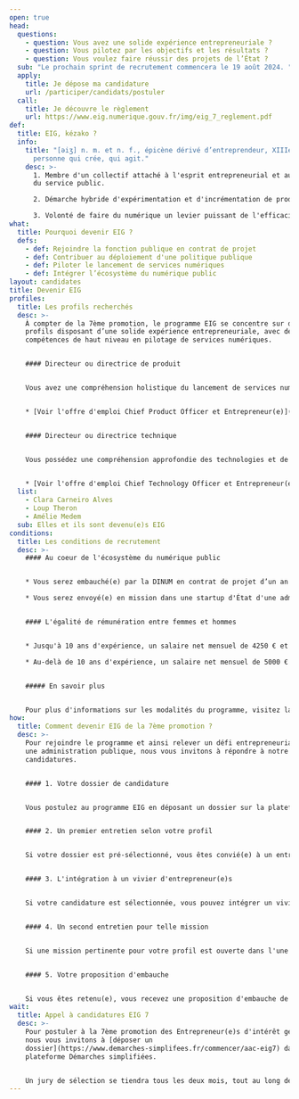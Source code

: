 ```yaml
---
open: true
head:
  questions:
    - question: Vous avez une solide expérience entrepreneuriale ?
    - question: Vous pilotez par les objectifs et les résultats ?
    - question: Vous voulez faire réussir des projets de l’État ?
  sub: "Le prochain sprint de recrutement commencera le 19 août 2024. "
  apply:
    title: Je dépose ma candidature
    url: /participer/candidats/postuler
  call:
    title: Je découvre le règlement
    url: https://www.eig.numerique.gouv.fr/img/eig_7_reglement.pdf
def:
  title: EIG, kézako ?
  info:
    title: "[əiʒ] n. m. et n. f., épicène dérivé d’entreprendeur, XIIIe, au sens de
      personne qui crée, qui agit."
    desc: >-
      1. Membre d'un collectif attaché à l'esprit entrepreneurial et aux valeurs
      du service public.

      2. Démarche hybride d'expérimentation et d'incrémentation de produits numériques qui répondent à des besoins avérés.

      3. Volonté de faire du numérique un levier puissant de l'efficacité de l'action publique.
what:
  title: Pourquoi devenir EIG ?
  defs:
    - def: Rejoindre la fonction publique en contrat de projet
    - def: Contribuer au déploiement d'une politique publique
    - def: Piloter le lancement de services numériques
    - def: Intégrer l’écosystème du numérique public
layout: candidates
title: Devenir EIG
profiles:
  title: Les profils recherchés
  desc: >-
    À compter de la 7ème promotion, le programme EIG se concentre sur des
    profils disposant d’une solide expérience entrepreneuriale, avec des
    compétences de haut niveau en pilotage de services numériques.


    #### Directeur ou directrice de produit


    Vous avez une compréhension holistique du lancement de services numériques (financement, marketing, ressources humaines, etc.). Votre expérience entrepreneuriale a développé votre capacité à naviguer en évolution rapide et à pivoter selon les besoins.


    * [Voir l'offre d'emploi Chief Product Officer et Entrepreneur(e)](https://www.welcometothejungle.com/fr/companies/communaute-beta-gouv/jobs/cpo-entrepreneur-eig_BETAG_J13Gx4)


    #### Directeur ou directrice technique


    Vous possédez une compréhension approfondie des technologies et de leurs enjeux (souveraineté, sécurité, accessibilité, etc.). Votre expérience de direction d'équipes techniques orientées produit vous permet de résoudre des problèmes complexes.


    * [Voir l'offre d'emploi Chief Technology Officer et Entrepreneur(e)](https://www.welcometothejungle.com/fr/companies/communaute-beta-gouv/jobs/chief-technology-officer-et-entrepreneur-eig)
  list:
    - Clara Carneiro Alves
    - Loup Theron
    - Amélie Medem
  sub: Elles et ils sont devenu(e)s EIG
conditions:
  title: Les conditions de recrutement
  desc: >-
    #### Au coeur de l'écosystème du numérique public


    * Vous serez embauché(e) par la DINUM en contrat de projet d’un an minimum, renouvelable.

    * Vous serez envoyé(e) en mission dans une startup d'État d'une administration lauréate du programme.


    #### L'égalité de rémunération entre femmes et hommes


    * Jusqu'à 10 ans d'expérience, un salaire net mensuel de 4250 € et une part variable de 6 %.

    * Au-delà de 10 ans d'expérience, un salaire net mensuel de 5000 € et une part variable de 10 %.


    ##### En savoir plus


    Pour plus d'informations sur les modalités du programme, visitez la [foire aux questions](https://www.eig.numerique.gouv.fr/participer/candidats/faq).
how:
  title: Comment devenir EIG de la 7ème promotion ?
  desc: >-
    Pour rejoindre le programme et ainsi relever un défi entrepreneurial dans
    une administration publique, nous vous invitons à répondre à notre appel à
    candidatures.


    #### 1. Votre dossier de candidature


    Vous postulez au programme EIG en déposant un dossier sur la plateforme Démarches Simplifiées, qui sera évalué par les expert(e)s de la DINUM.


    #### 2. Un premier entretien selon votre profil


    Si votre dossier est pré-sélectionné, vous êtes convié(e) à un entretien en rapport avec votre métier, soit de direction produit, soit de direction technique.


    #### 3. L'intégration à un vivier d'entrepreneur(e)s


    Si votre candidature est sélectionnée, vous pouvez intégrer un vivier d'entrepreneur(e)s susceptibles de se voir proposer une mission destinée à la 7ème promotion.


    #### 4. Un second entretien pour telle mission


    Si une mission pertinente pour votre profil est ouverte dans l'une des administrations lauréates du programme, vous êtes convié(e) à un entretien en rapport avec la mission concernée.


    #### 5. Votre proposition d'embauche


    Si vous êtes retenu(e), vous recevez une proposition d'embauche de la DINUM, puis une lettre de mission pour intervenir au sein de l'administration lauréate.
wait:
  title: Appel à candidatures EIG 7
  desc: >-
    Pour postuler à la 7ème promotion des Entrepreneur(e)s d'intérêt général,
    nous vous invitons à [déposer un
    dossier](https://www.demarches-simplifees.fr/commencer/aac-eig7) dans la
    plateforme Démarches simplifiées.


    Un jury de sélection se tiendra tous les deux mois, tout au long de l’année 2024, pour évaluer les dossiers et proposer des entretiens aux candidat(e)s présélectionné(e)s.
---
```

